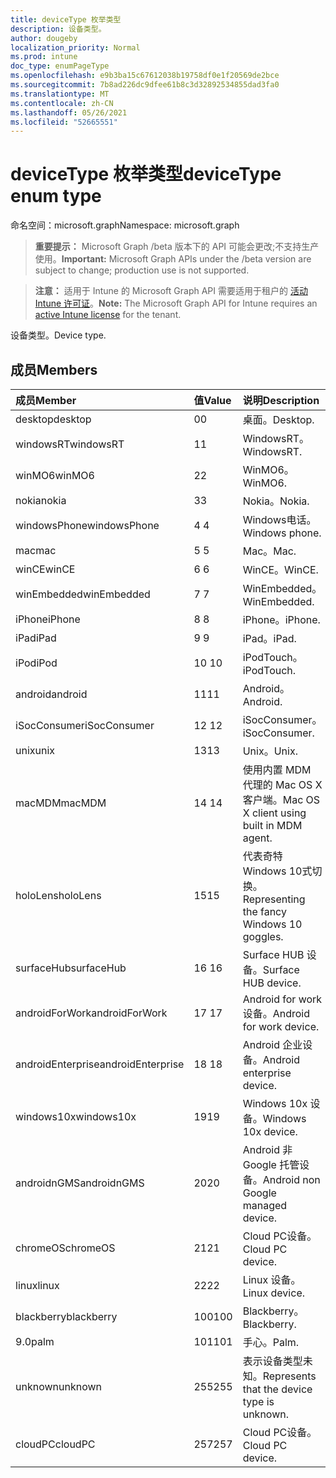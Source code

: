 ```yaml
---
title: deviceType 枚举类型
description: 设备类型。
author: dougeby
localization_priority: Normal
ms.prod: intune
doc_type: enumPageType
ms.openlocfilehash: e9b3ba15c67612038b19758df0e1f20569de2bce
ms.sourcegitcommit: 7b8ad226dc9dfee61b8c3d32892534855dad3fa0
ms.translationtype: MT
ms.contentlocale: zh-CN
ms.lasthandoff: 05/26/2021
ms.locfileid: "52665551"
---
```

# <a name="devicetype-enum-type"></a><span data-ttu-id="46607-103">deviceType 枚举类型</span><span class="sxs-lookup"><span data-stu-id="46607-103">deviceType enum type</span></span>

<span data-ttu-id="46607-104">命名空间：microsoft.graph</span><span class="sxs-lookup"><span data-stu-id="46607-104">Namespace: microsoft.graph</span></span>

> <span data-ttu-id="46607-105">**重要提示：** Microsoft Graph /beta 版本下的 API 可能会更改;不支持生产使用。</span><span class="sxs-lookup"><span data-stu-id="46607-105">**Important:** Microsoft Graph APIs under the /beta version are subject to change; production use is not supported.</span></span>

> <span data-ttu-id="46607-106">**注意：** 适用于 Intune 的 Microsoft Graph API 需要适用于租户的 [活动 Intune 许可证](https://go.microsoft.com/fwlink/?linkid=839381)。</span><span class="sxs-lookup"><span data-stu-id="46607-106">**Note:** The Microsoft Graph API for Intune requires an [active Intune license](https://go.microsoft.com/fwlink/?linkid=839381) for the tenant.</span></span>

<span data-ttu-id="46607-107">设备类型。</span><span class="sxs-lookup"><span data-stu-id="46607-107">Device type.</span></span>

## <a name="members"></a><span data-ttu-id="46607-108">成员</span><span class="sxs-lookup"><span data-stu-id="46607-108">Members</span></span>
|<span data-ttu-id="46607-109">成员</span><span class="sxs-lookup"><span data-stu-id="46607-109">Member</span></span>|<span data-ttu-id="46607-110">值</span><span class="sxs-lookup"><span data-stu-id="46607-110">Value</span></span>|<span data-ttu-id="46607-111">说明</span><span class="sxs-lookup"><span data-stu-id="46607-111">Description</span></span>|
|:---|:---|:---|
|<span data-ttu-id="46607-112">desktop</span><span class="sxs-lookup"><span data-stu-id="46607-112">desktop</span></span>|<span data-ttu-id="46607-113">0</span><span class="sxs-lookup"><span data-stu-id="46607-113">0</span></span>|<span data-ttu-id="46607-114">桌面。</span><span class="sxs-lookup"><span data-stu-id="46607-114">Desktop.</span></span>|
|<span data-ttu-id="46607-115">windowsRT</span><span class="sxs-lookup"><span data-stu-id="46607-115">windowsRT</span></span>|<span data-ttu-id="46607-116">1</span><span class="sxs-lookup"><span data-stu-id="46607-116">1</span></span>|<span data-ttu-id="46607-117">WindowsRT。</span><span class="sxs-lookup"><span data-stu-id="46607-117">WindowsRT.</span></span>|
|<span data-ttu-id="46607-118">winMO6</span><span class="sxs-lookup"><span data-stu-id="46607-118">winMO6</span></span>|<span data-ttu-id="46607-119">2</span><span class="sxs-lookup"><span data-stu-id="46607-119">2</span></span>|<span data-ttu-id="46607-120">WinMO6。</span><span class="sxs-lookup"><span data-stu-id="46607-120">WinMO6.</span></span>|
|<span data-ttu-id="46607-121">nokia</span><span class="sxs-lookup"><span data-stu-id="46607-121">nokia</span></span>|<span data-ttu-id="46607-122">3</span><span class="sxs-lookup"><span data-stu-id="46607-122">3</span></span>|<span data-ttu-id="46607-123">Nokia。</span><span class="sxs-lookup"><span data-stu-id="46607-123">Nokia.</span></span>|
|<span data-ttu-id="46607-124">windowsPhone</span><span class="sxs-lookup"><span data-stu-id="46607-124">windowsPhone</span></span>|<span data-ttu-id="46607-125">4 </span><span class="sxs-lookup"><span data-stu-id="46607-125">4</span></span>|<span data-ttu-id="46607-126">Windows电话。</span><span class="sxs-lookup"><span data-stu-id="46607-126">Windows phone.</span></span>|
|<span data-ttu-id="46607-127">mac</span><span class="sxs-lookup"><span data-stu-id="46607-127">mac</span></span>|<span data-ttu-id="46607-128">5 </span><span class="sxs-lookup"><span data-stu-id="46607-128">5</span></span>|<span data-ttu-id="46607-129">Mac。</span><span class="sxs-lookup"><span data-stu-id="46607-129">Mac.</span></span>|
|<span data-ttu-id="46607-130">winCE</span><span class="sxs-lookup"><span data-stu-id="46607-130">winCE</span></span>|<span data-ttu-id="46607-131">6 </span><span class="sxs-lookup"><span data-stu-id="46607-131">6</span></span>|<span data-ttu-id="46607-132">WinCE。</span><span class="sxs-lookup"><span data-stu-id="46607-132">WinCE.</span></span>|
|<span data-ttu-id="46607-133">winEmbedded</span><span class="sxs-lookup"><span data-stu-id="46607-133">winEmbedded</span></span>|<span data-ttu-id="46607-134">7 </span><span class="sxs-lookup"><span data-stu-id="46607-134">7</span></span>|<span data-ttu-id="46607-135">WinEmbedded。</span><span class="sxs-lookup"><span data-stu-id="46607-135">WinEmbedded.</span></span>|
|<span data-ttu-id="46607-136">iPhone</span><span class="sxs-lookup"><span data-stu-id="46607-136">iPhone</span></span>|<span data-ttu-id="46607-137">8 </span><span class="sxs-lookup"><span data-stu-id="46607-137">8</span></span>|<span data-ttu-id="46607-138">iPhone。</span><span class="sxs-lookup"><span data-stu-id="46607-138">iPhone.</span></span>|
|<span data-ttu-id="46607-139">iPad</span><span class="sxs-lookup"><span data-stu-id="46607-139">iPad</span></span>|<span data-ttu-id="46607-140">9 </span><span class="sxs-lookup"><span data-stu-id="46607-140">9</span></span>|<span data-ttu-id="46607-141">iPad。</span><span class="sxs-lookup"><span data-stu-id="46607-141">iPad.</span></span>|
|<span data-ttu-id="46607-142">iPod</span><span class="sxs-lookup"><span data-stu-id="46607-142">iPod</span></span>|<span data-ttu-id="46607-143">10  </span><span class="sxs-lookup"><span data-stu-id="46607-143">10</span></span>|<span data-ttu-id="46607-144">iPodTouch。</span><span class="sxs-lookup"><span data-stu-id="46607-144">iPodTouch.</span></span>|
|<span data-ttu-id="46607-145">android</span><span class="sxs-lookup"><span data-stu-id="46607-145">android</span></span>|<span data-ttu-id="46607-146">11</span><span class="sxs-lookup"><span data-stu-id="46607-146">11</span></span>|<span data-ttu-id="46607-147">Android。</span><span class="sxs-lookup"><span data-stu-id="46607-147">Android.</span></span>|
|<span data-ttu-id="46607-148">iSocConsumer</span><span class="sxs-lookup"><span data-stu-id="46607-148">iSocConsumer</span></span>|<span data-ttu-id="46607-149">12 </span><span class="sxs-lookup"><span data-stu-id="46607-149">12</span></span>|<span data-ttu-id="46607-150">iSocConsumer。</span><span class="sxs-lookup"><span data-stu-id="46607-150">iSocConsumer.</span></span>|
|<span data-ttu-id="46607-151">unix</span><span class="sxs-lookup"><span data-stu-id="46607-151">unix</span></span>|<span data-ttu-id="46607-152">13</span><span class="sxs-lookup"><span data-stu-id="46607-152">13</span></span>|<span data-ttu-id="46607-153">Unix。</span><span class="sxs-lookup"><span data-stu-id="46607-153">Unix.</span></span>|
|<span data-ttu-id="46607-154">macMDM</span><span class="sxs-lookup"><span data-stu-id="46607-154">macMDM</span></span>|<span data-ttu-id="46607-155">14 </span><span class="sxs-lookup"><span data-stu-id="46607-155">14</span></span>|<span data-ttu-id="46607-156">使用内置 MDM 代理的 Mac OS X 客户端。</span><span class="sxs-lookup"><span data-stu-id="46607-156">Mac OS X client using built in MDM agent.</span></span>|
|<span data-ttu-id="46607-157">holoLens</span><span class="sxs-lookup"><span data-stu-id="46607-157">holoLens</span></span>|<span data-ttu-id="46607-158">15</span><span class="sxs-lookup"><span data-stu-id="46607-158">15</span></span>|<span data-ttu-id="46607-159">代表奇特Windows 10式切换。</span><span class="sxs-lookup"><span data-stu-id="46607-159">Representing the fancy Windows 10 goggles.</span></span>|
|<span data-ttu-id="46607-160">surfaceHub</span><span class="sxs-lookup"><span data-stu-id="46607-160">surfaceHub</span></span>|<span data-ttu-id="46607-161">16 </span><span class="sxs-lookup"><span data-stu-id="46607-161">16</span></span>|<span data-ttu-id="46607-162">Surface HUB 设备。</span><span class="sxs-lookup"><span data-stu-id="46607-162">Surface HUB device.</span></span>|
|<span data-ttu-id="46607-163">androidForWork</span><span class="sxs-lookup"><span data-stu-id="46607-163">androidForWork</span></span>|<span data-ttu-id="46607-164">17 </span><span class="sxs-lookup"><span data-stu-id="46607-164">17</span></span>|<span data-ttu-id="46607-165">Android for work 设备。</span><span class="sxs-lookup"><span data-stu-id="46607-165">Android for work device.</span></span>|
|<span data-ttu-id="46607-166">androidEnterprise</span><span class="sxs-lookup"><span data-stu-id="46607-166">androidEnterprise</span></span>|<span data-ttu-id="46607-167">18 </span><span class="sxs-lookup"><span data-stu-id="46607-167">18</span></span>|<span data-ttu-id="46607-168">Android 企业设备。</span><span class="sxs-lookup"><span data-stu-id="46607-168">Android enterprise device.</span></span>|
|<span data-ttu-id="46607-169">windows10x</span><span class="sxs-lookup"><span data-stu-id="46607-169">windows10x</span></span>|<span data-ttu-id="46607-170">19</span><span class="sxs-lookup"><span data-stu-id="46607-170">19</span></span>|<span data-ttu-id="46607-171">Windows 10x 设备。</span><span class="sxs-lookup"><span data-stu-id="46607-171">Windows 10x device.</span></span>|
|<span data-ttu-id="46607-172">androidnGMS</span><span class="sxs-lookup"><span data-stu-id="46607-172">androidnGMS</span></span>|<span data-ttu-id="46607-173">20</span><span class="sxs-lookup"><span data-stu-id="46607-173">20</span></span>|<span data-ttu-id="46607-174">Android 非 Google 托管设备。</span><span class="sxs-lookup"><span data-stu-id="46607-174">Android non Google managed device.</span></span>|
|<span data-ttu-id="46607-175">chromeOS</span><span class="sxs-lookup"><span data-stu-id="46607-175">chromeOS</span></span>|<span data-ttu-id="46607-176"> 21</span><span class="sxs-lookup"><span data-stu-id="46607-176">21</span></span>|<span data-ttu-id="46607-177">Cloud PC设备。</span><span class="sxs-lookup"><span data-stu-id="46607-177">Cloud PC device.</span></span>|
|<span data-ttu-id="46607-178">linux</span><span class="sxs-lookup"><span data-stu-id="46607-178">linux</span></span>|<span data-ttu-id="46607-179">22</span><span class="sxs-lookup"><span data-stu-id="46607-179">22</span></span>|<span data-ttu-id="46607-180">Linux 设备。</span><span class="sxs-lookup"><span data-stu-id="46607-180">Linux device.</span></span>|
|<span data-ttu-id="46607-181">blackberry</span><span class="sxs-lookup"><span data-stu-id="46607-181">blackberry</span></span>|<span data-ttu-id="46607-182">100</span><span class="sxs-lookup"><span data-stu-id="46607-182">100</span></span>|<span data-ttu-id="46607-183">Blackberry。</span><span class="sxs-lookup"><span data-stu-id="46607-183">Blackberry.</span></span>|
|<span data-ttu-id="46607-184">9.0</span><span class="sxs-lookup"><span data-stu-id="46607-184">palm</span></span>|<span data-ttu-id="46607-185">101</span><span class="sxs-lookup"><span data-stu-id="46607-185">101</span></span>|<span data-ttu-id="46607-186">手心。</span><span class="sxs-lookup"><span data-stu-id="46607-186">Palm.</span></span>|
|<span data-ttu-id="46607-187">unknown</span><span class="sxs-lookup"><span data-stu-id="46607-187">unknown</span></span>|<span data-ttu-id="46607-188">255</span><span class="sxs-lookup"><span data-stu-id="46607-188">255</span></span>|<span data-ttu-id="46607-189">表示设备类型未知。</span><span class="sxs-lookup"><span data-stu-id="46607-189">Represents that the device type is unknown.</span></span>|
|<span data-ttu-id="46607-190">cloudPC</span><span class="sxs-lookup"><span data-stu-id="46607-190">cloudPC</span></span>|<span data-ttu-id="46607-191">257</span><span class="sxs-lookup"><span data-stu-id="46607-191">257</span></span>|<span data-ttu-id="46607-192">Cloud PC设备。</span><span class="sxs-lookup"><span data-stu-id="46607-192">Cloud PC device.</span></span>|



